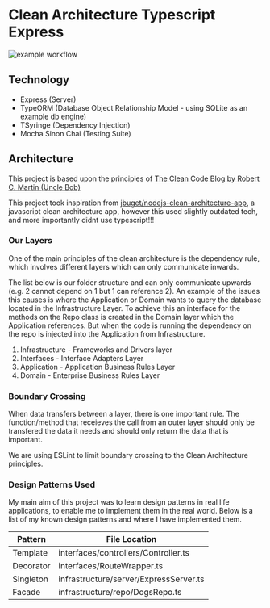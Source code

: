 # Clean Architecture Typescript Express

![example workflow](https://github.com/EggyRice/clean_architecture_typescript_express/actions/workflows/main.yml/badge.svg)
## Technology 

* Express (Server)
* TypeORM (Database Object Relationship Model - using SQLite as an example db engine)
* TSyringe (Dependency Injection)
* Mocha Sinon Chai (Testing Suite)


## Architecture

This project is based upon the principles of [The Clean Code Blog
by Robert C. Martin (Uncle Bob)](https://blog.cleancoder.com/uncle-bob/2012/08/13/the-clean-architecture.html)

This project took inspiration from [jbuget/nodejs-clean-architecture-app](https://github.com/jbuget/nodejs-clean-architecture-app), a javascript clean architecture app, however this used slightly outdated tech, and more importantly didnt use typescript!!!

### Our Layers

One of the main principles of the clean architecture is the dependency rule, which involves different layers which can only communicate inwards.

The list below is our folder structure and can only communicate upwards (e.g. 2 cannot depend on 1 but 1 can reference 2).  An example of the issues this causes is where the Application or Domain wants to query the database located in the Infrastructure Layer.  To achieve this an interface for the methods on the Repo class is created in the Domain layer which the Application references.  But when the code is running the dependency on the repo is injected into the Application from Infrastructure.

1. Infrastructure - Frameworks and Drivers layer
2. Interfaces - Interface Adapters Layer
3. Application - Application Business Rules Layer
4. Domain - Enterprise Business Rules Layer

### Boundary Crossing

When data transfers between a layer, there is one important rule. The function/method that receieves the call from an outer layer should only be transfered the data it needs and should only return the data that is important.

We are using ESLint to limit boundary crossing to the Clean Architecture principles.


### Design Patterns Used
My main aim of this project was to learn design patterns in real life applications, to enable me to implement them in the real world.  Below is a list of my known design patterns and where I have implemented them.

Pattern     | File Location 
----------- | ----------- 
Template    | interfaces/controllers/Controller.ts
Decorator   | interfaces/RouteWrapper.ts
Singleton   | infrastructure/server/ExpressServer.ts
Facade      | infrastructure/repo/DogsRepo.ts
